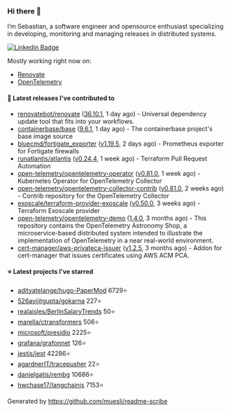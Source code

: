 ### Hi there 👋

I’m Sebastian, a software engineer and opensource enthusiast specializing in developing, monitoring and managing releases in distributed systems.

[![Linkedin Badge](https://img.shields.io/badge/-LinkedIn-blue?style=flat&logo=Linkedin&logoColor=white&link=https://www.linkedin.com/in/sebastian-poxhofer/)](https://www.linkedin.com/in/sebastian-poxhofer/)

Mostly working right now on:
- [Renovate](https://github.com/renovatebot/renovate)
- [OpenTelemetry](https://github.com/open-telemetry)



#### 🚀 Latest releases I've contributed to

- [renovatebot/renovate](https://github.com/renovatebot/renovate) ([36.10.1](https://github.com/renovatebot/renovate/releases/tag/36.10.1), 1 day ago) - Universal dependency update tool that fits into your workflows.
- [containerbase/base](https://github.com/containerbase/base) ([9.6.1](https://github.com/containerbase/base/releases/tag/9.6.1), 1 day ago) - The containerbase project&#39;s base image source
- [bluecmd/fortigate_exporter](https://github.com/bluecmd/fortigate_exporter) ([v1.19.5](https://github.com/bluecmd/fortigate_exporter/releases/tag/v1.19.5), 2 days ago) - Prometheus exporter for Fortigate firewalls
- [runatlantis/atlantis](https://github.com/runatlantis/atlantis) ([v0.24.4](https://github.com/runatlantis/atlantis/releases/tag/v0.24.4), 1 week ago) - Terraform Pull Request Automation
- [open-telemetry/opentelemetry-operator](https://github.com/open-telemetry/opentelemetry-operator) ([v0.81.0](https://github.com/open-telemetry/opentelemetry-operator/releases/tag/v0.81.0), 1 week ago) - Kubernetes Operator for OpenTelemetry Collector
- [open-telemetry/opentelemetry-collector-contrib](https://github.com/open-telemetry/opentelemetry-collector-contrib) ([v0.81.0](https://github.com/open-telemetry/opentelemetry-collector-contrib/releases/tag/v0.81.0), 2 weeks ago) - Contrib repository for the OpenTelemetry Collector
- [exoscale/terraform-provider-exoscale](https://github.com/exoscale/terraform-provider-exoscale) ([v0.50.0](https://github.com/exoscale/terraform-provider-exoscale/releases/tag/v0.50.0), 3 weeks ago) - Terraform Exoscale provider
- [open-telemetry/opentelemetry-demo](https://github.com/open-telemetry/opentelemetry-demo) ([1.4.0](https://github.com/open-telemetry/opentelemetry-demo/releases/tag/1.4.0), 3 months ago) - This repository contains the OpenTelemetry Astronomy Shop, a microservice-based distributed system intended to illustrate the implementation of OpenTelemetry in a near real-world environment.
- [cert-manager/aws-privateca-issuer](https://github.com/cert-manager/aws-privateca-issuer) ([v1.2.5](https://github.com/cert-manager/aws-privateca-issuer/releases/tag/v1.2.5), 3 months ago) - Addon for cert-manager that issues certificates using AWS ACM PCA.

#### ⭐ Latest projects I've starred

- [adityatelange/hugo-PaperMod](https://github.com/adityatelange/hugo-PaperMod) 6729⭐
- [526avijitgupta/gokarna](https://github.com/526avijitgupta/gokarna) 227⭐
- [realaisles/BerlinSalaryTrends](https://github.com/realaisles/BerlinSalaryTrends) 50⭐
- [marella/ctransformers](https://github.com/marella/ctransformers) 506⭐
- [microsoft/presidio](https://github.com/microsoft/presidio) 2225⭐
- [grafana/grafonnet](https://github.com/grafana/grafonnet) 126⭐
- [jestjs/jest](https://github.com/jestjs/jest) 42286⭐
- [agardnerIT/tracepusher](https://github.com/agardnerIT/tracepusher) 22⭐
- [danielgatis/rembg](https://github.com/danielgatis/rembg) 10686⭐
- [hwchase17/langchainjs](https://github.com/hwchase17/langchainjs) 7153⭐



Generated by https://github.com/muesli/readme-scribe
